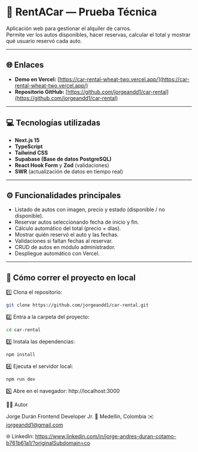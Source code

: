# 🚗 RentACar — Prueba Técnica

Aplicación web para gestionar el alquiler de carros.  
Permite ver los autos disponibles, hacer reservas, calcular el total y mostrar qué usuario reservó cada auto.

---

## 🌐 Enlaces

- **Demo en Vercel:** [https://car-rental-wheat-two.vercel.app/](https://car-rental-wheat-two.vercel.app/)
- **Repositorio GitHub:** [https://github.com/jorgeandd1/car-rental](https://github.com/jorgeandd1/car-rental)

---

## 💻 Tecnologías utilizadas

- **Next.js 15**  
- **TypeScript**  
- **Tailwind CSS**  
- **Supabase (Base de datos PostgreSQL)**  
- **React Hook Form** y **Zod** (validaciones)  
- **SWR** (actualización de datos en tiempo real)

---

## ⚙️ Funcionalidades principales

- Listado de autos con imagen, precio y estado (disponible / no disponible).  
- Reservar autos seleccionando fecha de inicio y fin.  
- Cálculo automático del total (precio × días).  
- Mostrar quién reservó el auto y las fechas.  
- Validaciones si faltan fechas al reservar.  
- CRUD de autos en módulo administrador.  
- Despliegue automático con Vercel.

---

## 🧠 Cómo correr el proyecto en local

1️⃣ Clona el repositorio:
```bash
git clone https://github.com/jorgeandd1/car-rental.git
```

2️⃣ Entra a la carpeta del proyecto:
```bash
cd car-rental
```

3️⃣ Instala las dependencias:
```bash
npm install
```

4️⃣ Ejecuta el servidor local:
```bash
npm run dev
```

5️⃣ Abre en el navegador:
http://localhost:3000



👨‍💻 Autor

Jorge Durán
Frontend Developer Jr.
📍 Medellín, Colombia
✉️ jorgeandd1@gmail.com

🌐 LinkedIn: https://www.linkedin.com/in/jorge-andres-duran-cotamo-b761b61a1/?originalSubdomain=co



